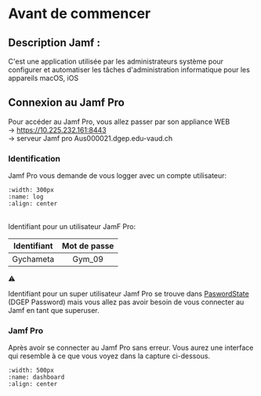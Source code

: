 # Avant de commencer

## Description Jamf :

C'est une application utilisée par les administrateurs système pour configurer et automatiser les tâches d'administration informatique pour les appareils macOS, iOS

## Connexion au Jamf Pro 
Pour accéder au Jamf Pro, vous allez passer par son appliance WEB
<br/> -> https://10.225.232.161:8443
<br/> -> serveur Jamf pro Aus000021.dgep.edu-vaud.ch

### Identification

Jamf Pro vous demande de vous logger avec un compte utilisateur:


```{image} images/login-jamf.png
:width: 300px
:name: log
:align: center
```

<br/>
Identifiant pour un utilisateur JamF Pro:

<br/>

| Identifiant | Mot de passe |
|    :----:   |    :----:    |
|  Gychameta  |    Gym_09    | 

⚠ <p>Identifiant pour un super utilisateur Jamf Pro se trouve dans <a href="https://pass.dgep.edu-vaud.ch:9119" target="_blank">PaswordState</a> (DGEP Password) mais vous allez pas avoir besoin de vous connecter au Jamf en tant que superuser.</p>


### Jamf Pro
Après avoir se connecter au Jamf Pro sans erreur. Vous aurez une interface qui resemble à ce que vous voyez dans la capture ci-dessous.

```{image} images/Dashboard-jamf.png
:width: 500px
:name: dashboard
:align: center
``` 
<br/>



